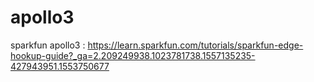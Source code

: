 # apollo3
sparkfun apollo3 : https://learn.sparkfun.com/tutorials/sparkfun-edge-hookup-guide?_ga=2.209249938.1023781738.1557135235-427943951.1553750677
